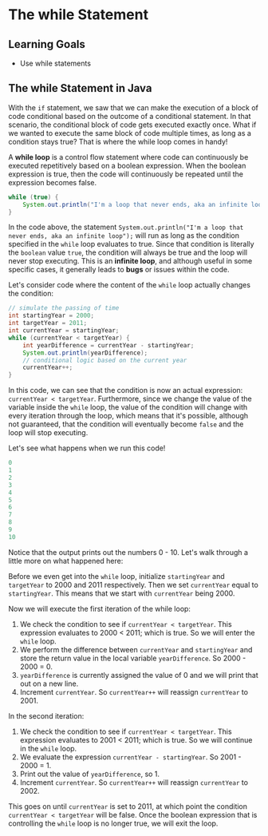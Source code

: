 # The while Statement

## Learning Goals

- Use while statements

## The while Statement in Java

With the `if` statement, we saw that we can make the execution of a block of
code conditional based on the outcome of a conditional statement. In that
scenario, the conditional block of code gets executed exactly once. What if we
wanted to execute the same block of code multiple times, as long as a condition
stays true? That is where the while loop comes in handy!

A **while loop** is a control flow statement where code can continuously be
executed repetitively based on a boolean expression. When the boolean
expression is true, then the code will continuously be repeated until the
expression becomes false.

```java
while (true) {
    System.out.println("I'm a loop that never ends, aka an infinite loop");
}
```

In the code above, the statement
`System.out.println("I'm a loop that never ends, aka an infinite loop");` will
run as long as the condition specified in the `while` loop evaluates to
true. Since that condition is literally the `boolean` value `true`, the
condition will always be true and the loop will never stop executing. This is
an **infinite loop**, and although useful in some specific cases, it generally
leads to **bugs** or issues within the code.

Let's consider code where the content of the `while` loop actually changes the
condition:

```java
// simulate the passing of time
int startingYear = 2000;
int targetYear = 2011;
int currentYear = startingYear;
while (currentYear < targetYear) {
    int yearDifference = currentYear - startingYear;
    System.out.println(yearDifference);
    // conditional logic based on the current year
    currentYear++;
}
```

In this code, we can see that the condition is now an actual expression:
`currentYear < targetYear`. Furthermore, since we change the value of the
variable inside the `while` loop, the value of the condition will change with
every iteration through the loop, which means that it's possible, although not
guaranteed, that the condition will eventually become `false` and the loop will
stop executing.

Let's see what happens when we run this code!

```java
0
1
2
3
4
5
6
7
8
9
10
```

Notice that the output prints out the numbers 0 - 10. Let's walk through a
little more on what happened here:

Before we even get into the `while` loop, initialize `startingYear` and
`targetYear` to 2000 and 2011 respectively. Then we set `currentYear`
equal to `startingYear`. This means that we start with `currentYear`
being 2000.

Now we will execute the first iteration of the while loop:

1. We check the condition to see if `currentYear < targetYear`. This expression
   evaluates to 2000 < 2011; which is true. So we will enter the `while` loop.
2. We perform the difference between `currentYear` and `startingYear` and store
   the return value in the local variable `yearDifference`. So 2000 - 2000 = 0.
3. `yearDifference` is currently assigned the value of 0 and we will print that
    out on a new line.
4. Increment `currentYear`. So `currentYear++` will reassign `currentYear`
   to 2001.

In the second iteration:

1. We check the condition to see if `currentYear < targetYear`. This expression
   evaluates to 2001 < 2011; which is true. So we will continue in the
    `while` loop.
2. We evaluate the expression `currentYear - startingYear`. So 2001 - 2000 = 1.
3. Print out the value of `yearDifference`, so 1.
4. Increment `currentYear`. So `currentYear++` will reassign `currentYear`
   to 2002.

This goes on until `currentYear` is set to 2011, at which point the condition
`currentYear < targetYear` will be false. Once the boolean expression that is
controlling the `while` loop  is no longer true, we will exit the loop.
